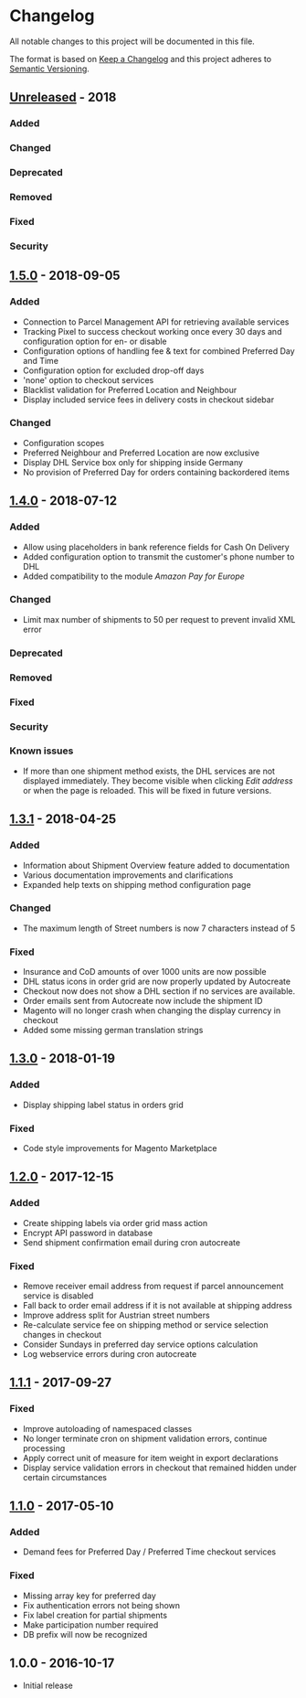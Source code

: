 # Changelog
All notable changes to this project will be documented in this file.

The format is based on [Keep a Changelog](http://keepachangelog.com/en/1.0.0/)
and this project adheres to [Semantic Versioning](http://semver.org/spec/v2.0.0.html).


## [Unreleased] - 2018

### Added

### Changed

### Deprecated

### Removed

### Fixed

### Security

## [1.5.0] - 2018-09-05

### Added

- Connection to Parcel Management API for retrieving available services 
- Tracking Pixel to success checkout working once every 30 days and configuration option for en- or disable 
- Configuration options of handling fee & text for combined Preferred Day and Time
- Configuration option for excluded drop-off days
- 'none' option to checkout services
- Blacklist validation for Preferred Location and Neighbour
- Display included service fees in delivery costs in checkout sidebar

### Changed

- Configuration scopes
- Preferred Neighbour and Preferred Location are now exclusive
- Display DHL Service box only for shipping inside Germany
- No provision of Preferred Day for orders containing backordered items


## [1.4.0] - 2018-07-12

### Added

- Allow using placeholders in bank reference fields for Cash On Delivery
- Added configuration option to transmit the customer's phone number to DHL
- Added compatibility to the module *Amazon Pay for Europe*

### Changed

- Limit max number of shipments to 50 per request to prevent invalid XML error

### Deprecated

### Removed

### Fixed

### Security

### Known issues

- If more than one shipment method exists, the DHL services are not displayed immediately.
  They become visible when clicking *Edit address* or when the page is reloaded. This will
  be fixed in future versions.


## [1.3.1] - 2018-04-25

### Added

- Information about Shipment Overview feature added to documentation
- Various documentation improvements and clarifications
- Expanded help texts on shipping method configuration page

### Changed

- The maximum length of Street numbers is now 7 characters instead of 5

### Fixed

- Insurance and CoD amounts of over 1000 units are now possible
- DHL status icons in order grid are now properly updated by Autocreate
- Checkout now does not show a DHL section if no services are available.
- Order emails sent from Autocreate now include the shipment ID
- Magento will no longer crash when changing the display currency in checkout
- Added some missing german translation strings

## [1.3.0] - 2018-01-19

### Added

- Display shipping label status in orders grid

### Fixed

- Code style improvements for Magento Marketplace

## [1.2.0] - 2017-12-15

### Added

- Create shipping labels via order grid mass action
- Encrypt API password in database
- Send shipment confirmation email during cron autocreate

### Fixed

- Remove receiver email address from request if parcel announcement service is disabled
- Fall back to order email address if it is not available at shipping address
- Improve address split for Austrian street numbers
- Re-calculate service fee on shipping method or service selection changes in checkout
- Consider Sundays in preferred day service options calculation
- Log webservice errors during cron autocreate

## [1.1.1] - 2017-09-27

### Fixed

- Improve autoloading of namespaced classes
- No longer terminate cron on shipment validation errors, continue processing
- Apply correct unit of measure for item weight in export declarations
- Display service validation errors in checkout that remained hidden under certain circumstances

## [1.1.0] - 2017-05-10

### Added

- Demand fees for Preferred Day / Preferred Time checkout services

### Fixed

- Missing array key for preferred day
- Fix authentication errors not being shown
- Fix label creation for partial shipments
- Make participation number required
- DB prefix will now be recognized

## 1.0.0 - 2016-10-17

- Initial release

[Unreleased]: https://git.netresearch.de/dhl/versenden-m1/compare/1.5.0...develop
[1.5.0]: https://git.netresearch.de/dhl/versenden-m1/compare/1.4.0...1.5.0
[1.4.0]: https://git.netresearch.de/dhl/versenden-m1/compare/1.3.1...1.4.0
[1.3.1]: https://git.netresearch.de/dhl/versenden-m1/compare/1.3.0...1.3.1
[1.3.0]: https://git.netresearch.de/dhl/versenden-m1/compare/1.2.0...1.3.0
[1.2.0]: https://git.netresearch.de/dhl/versenden-m1/compare/1.1.1...1.2.0
[1.1.1]: https://git.netresearch.de/dhl/versenden-m1/compare/1.1.0...1.1.1
[1.1.0]: https://git.netresearch.de/dhl/versenden-m1/compare/1.0.0...1.1.0

